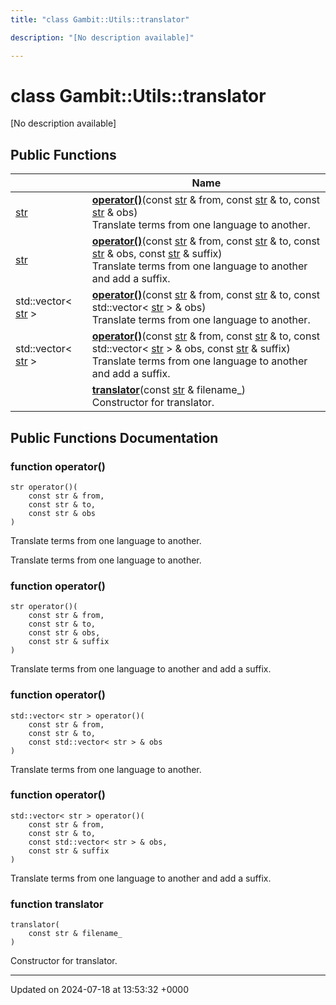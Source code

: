 ```yaml
---
title: "class Gambit::Utils::translator"

description: "[No description available]"

---
```


# class Gambit::Utils::translator



[No description available]

## Public Functions

|                | Name           |
| -------------- | -------------- |
| [str](/documentation/code/namespaces/namespacegambit/#typedef-str) | **[operator()](/documentation/code/classes/classgambit_1_1utils_1_1translator/#function-operator)**(const [str](/documentation/code/namespaces/namespacegambit/#typedef-str) & from, const [str](/documentation/code/namespaces/namespacegambit/#typedef-str) & to, const [str](/documentation/code/namespaces/namespacegambit/#typedef-str) & obs)<br>Translate terms from one language to another.  |
| [str](/documentation/code/namespaces/namespacegambit/#typedef-str) | **[operator()](/documentation/code/classes/classgambit_1_1utils_1_1translator/#function-operator)**(const [str](/documentation/code/namespaces/namespacegambit/#typedef-str) & from, const [str](/documentation/code/namespaces/namespacegambit/#typedef-str) & to, const [str](/documentation/code/namespaces/namespacegambit/#typedef-str) & obs, const [str](/documentation/code/namespaces/namespacegambit/#typedef-str) & suffix)<br>Translate terms from one language to another and add a suffix.  |
| std::vector< [str](/documentation/code/namespaces/namespacegambit/#typedef-str) > | **[operator()](/documentation/code/classes/classgambit_1_1utils_1_1translator/#function-operator)**(const [str](/documentation/code/namespaces/namespacegambit/#typedef-str) & from, const [str](/documentation/code/namespaces/namespacegambit/#typedef-str) & to, const std::vector< [str](/documentation/code/namespaces/namespacegambit/#typedef-str) > & obs)<br>Translate terms from one language to another.  |
| std::vector< [str](/documentation/code/namespaces/namespacegambit/#typedef-str) > | **[operator()](/documentation/code/classes/classgambit_1_1utils_1_1translator/#function-operator)**(const [str](/documentation/code/namespaces/namespacegambit/#typedef-str) & from, const [str](/documentation/code/namespaces/namespacegambit/#typedef-str) & to, const std::vector< [str](/documentation/code/namespaces/namespacegambit/#typedef-str) > & obs, const [str](/documentation/code/namespaces/namespacegambit/#typedef-str) & suffix)<br>Translate terms from one language to another and add a suffix.  |
| | **[translator](/documentation/code/classes/classgambit_1_1utils_1_1translator/#function-translator)**(const [str](/documentation/code/namespaces/namespacegambit/#typedef-str) & filename_)<br>Constructor for translator.  |

## Public Functions Documentation

### function operator()

```
str operator()(
    const str & from,
    const str & to,
    const str & obs
)
```

Translate terms from one language to another. 

Translate terms from one language to another. 


### function operator()

```
str operator()(
    const str & from,
    const str & to,
    const str & obs,
    const str & suffix
)
```

Translate terms from one language to another and add a suffix. 

### function operator()

```
std::vector< str > operator()(
    const str & from,
    const str & to,
    const std::vector< str > & obs
)
```

Translate terms from one language to another. 

### function operator()

```
std::vector< str > operator()(
    const str & from,
    const str & to,
    const std::vector< str > & obs,
    const str & suffix
)
```

Translate terms from one language to another and add a suffix. 

### function translator

```
translator(
    const str & filename_
)
```

Constructor for translator. 

-------------------------------

Updated on 2024-07-18 at 13:53:32 +0000